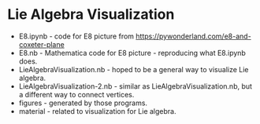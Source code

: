 # Lie Algebra Visualization

- E8.ipynb                                            - code for E8 picture from https://pywonderland.com/e8-and-coxeter-plane
- E8.nb                                                 - Mathematica code for E8 picture - reproducing what E8.ipynb does.
- LieAlgebraVisualization.nb            - hoped to be a general way to visualize Lie algebra.
- LieAlgebraVisualization-2.nb        - similar as LieAlgebraVisualization.nb, but a different way to connect vertices.
- figures                                              - generated by those programs.
- material                                           - related to visualization for Lie algebra.